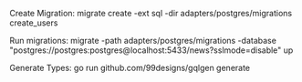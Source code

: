 Create Migration: migrate create -ext sql -dir adapters/postgres/migrations create_users

Run migrations: migrate -path adapters/postgres/migrations -database "postgres://postgres:postgres@localhost:5433/news?sslmode=disable" up

Generate Types: go run github.com/99designs/gqlgen generate
